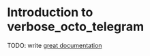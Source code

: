 # Introduction to verbose_octo_telegram

TODO: write [great documentation](http://jacobian.org/writing/what-to-write/)
